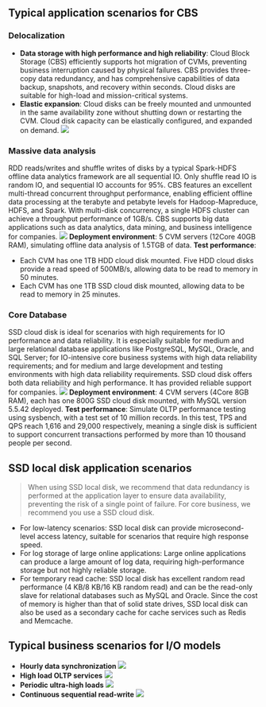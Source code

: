 ## Typical application scenarios for CBS
### Delocalization
- **Data storage with high performance and high reliability**: Cloud Block Storage (CBS) efficiently supports hot migration of CVMs, preventing business interruption caused by physical failures. CBS provides three-copy data redundancy, and has comprehensive capabilities of data backup, snapshots, and recovery within seconds. Cloud disks are suitable for high-load and mission-critical systems.
- **Elastic expansion**: Cloud disks can be freely mounted and unmounted in the same availability zone without shutting down or restarting the CVM. Cloud disk capacity can be elastically configured, and expanded on demand.
![](//mccdn.qcloud.com/static/img/b6611d7eb39538f8376c2ed32ac58a5e/image.png)

### Massive data analysis
RDD reads/writes and shuffle writes of disks by a typical Spark-HDFS offline data analytics framework are all sequential IO. Only shuffle read IO is random IO, and sequential IO accounts for 95%. CBS features an excellent multi-thread concurrent throughput performance, enabling efficient offline data processing at the terabyte and petabyte levels for Hadoop-Mapreduce, HDFS, and Spark.
With multi-disk concurrency, a single HDFS cluster can achieve a throughput performance of 1GB/s.
CBS supports big data applications such as data analytics, data mining, and business intelligence for companies.
![](//mccdn.qcloud.com/static/img/fcd7c911ceec7205a36562dcf5f5288a/image.png)
**Deployment environment**: 5 CVM servers (12Core 40GB RAM), simulating offline data analysis of 1.5TGB of data.
**Test performance**:
- Each CVM has one 1TB HDD cloud disk mounted. Five HDD cloud disks provide a read speed of 500MB/s, allowing data to be read to memory in 50 minutes. 
- Each CVM has one 1TB SSD cloud disk mounted, allowing data to be read to memory in 25 minutes.

### Core Database
SSD cloud disk is ideal for scenarios with high requirements for IO performance and data reliability. It is especially suitable for medium and large relational database applications like PostgreSQL, MySQL, Oracle, and SQL Server; for IO-intensive core business systems with high data reliability requirements; and for medium and large development and testing environments with high data reliability requirements.
SSD cloud disk offers both data reliability and high performance. It has provided reliable support for companies.
![](//mccdn.qcloud.com/static/img/9867c8f2376fdf5d0878ca44159d6b66/image.png)
**Deployment environment**: 4 CVM servers (4Core 8GB RAM), each has one 800G SSD cloud disk mounted, with MySQL version 5.5.42 deployed.
**Test performance**: Simulate OLTP performance testing using sysbench, with a test set of 10 million records. In this test, TPS and QPS reach 1,616 and 29,000 respectively, meaning a single disk is sufficient to support concurrent transactions performed by more than 10 thousand people per second.

## SSD local disk application scenarios
>When using SSD local disk, we recommend that data redundancy is performed at the application layer to ensure data availability, preventing the risk of a single point of failure. For core business, we recommend you use a SSD cloud disk.

- For low-latency scenarios: SSD local disk can provide microsecond-level access latency, suitable for scenarios that require high response speed.
- For log storage of large online applications: Large online applications can produce a large amount of log data, requiring high-performance storage but not highly reliable storage.
- For temporary read cache: SSD local disk has excellent random read performance (4 KB/8 KB/16 KB random read) and can be the read-only slave for relational databases such as MySQL and Oracle. Since the cost of memory is higher than that of solid state drives, SSD local disk can also be used as a secondary cache for cache services such as Redis and Memcache. 

## Typical business scenarios for I/O models
- **Hourly data synchronization**
 ![](//mc.qcloudimg.com/static/img/fe55cf64bba9717aa3d1ba481162c68f/image.png)
- **High load OLTP services**
 ![](//mc.qcloudimg.com/static/img/f7d7ddad897df7dde608fda20d5387d5/image.png)
- **Periodic ultra-high loads**
 ![](//mc.qcloudimg.com/static/img/83c11d14843c325b486993c58c50e408/image.png)
- **Continuous sequential read-write**
 ![](//mc.qcloudimg.com/static/img/01528b8dea5a53d3ffa40e4b2f08c1ae/image.png)
